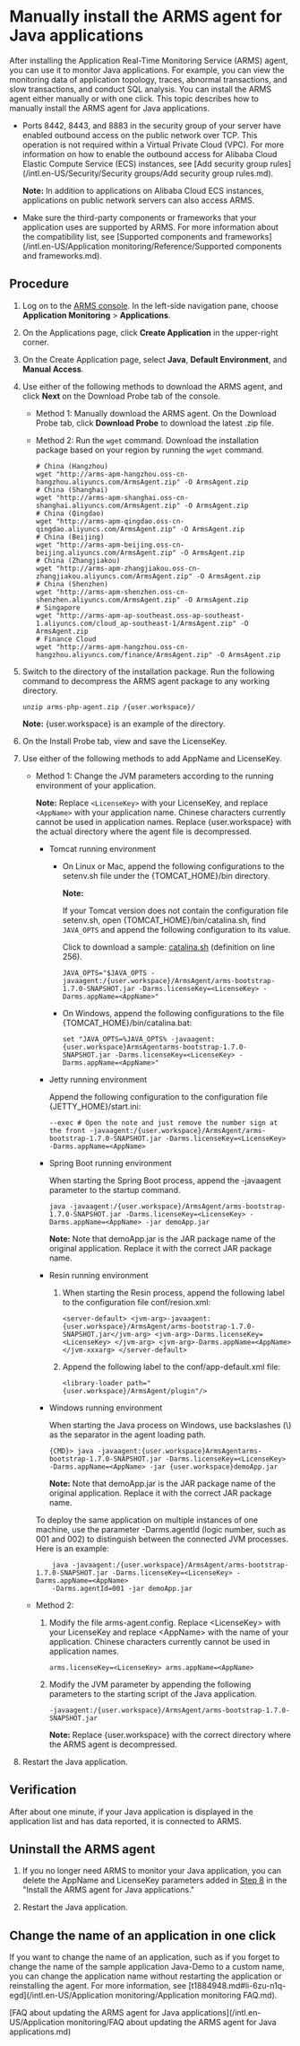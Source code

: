 # Manually install the ARMS agent for Java applications

After installing the Application Real-Time Monitoring Service \(ARMS\) agent, you can use it to monitor Java applications. For example, you can view the monitoring data of application topology, traces, abnormal transactions, and slow transactions, and conduct SQL analysis. You can install the ARMS agent either manually or with one click. This topic describes how to manually install the ARMS agent for Java applications.

-   Ports 8442, 8443, and 8883 in the security group of your server have enabled outbound access on the public network over TCP. This operation is not required within a Virtual Private Cloud \(VPC\). For more information on how to enable the outbound access for Alibaba Cloud Elastic Compute Service \(ECS\) instances, see [Add security group rules](/intl.en-US/Security/Security groups/Add security group rules.md).

    **Note:** In addition to applications on Alibaba Cloud ECS instances, applications on public network servers can also access ARMS.

-   Make sure the third-party components or frameworks that your application uses are supported by ARMS. For more information about the compatibility list, see [Supported components and frameworks](/intl.en-US/Application monitoring/Reference/Supported components and frameworks.md).

## Procedure

1.  Log on to the [ARMS console](https://arms-ap-southeast-1.console.aliyun.com/#/home). In the left-side navigation pane, choose **Application Monitoring** \> **Applications**.

2.  On the Applications page, click **Create Application** in the upper-right corner.

3.  On the Create Application page, select **Java**, **Default Environment**, and **Manual Access**.

4.  Use either of the following methods to download the ARMS agent, and click **Next** on the Download Probe tab of the console.

    -   Method 1: Manually download the ARMS agent. On the Download Probe tab, click **Download Probe** to download the latest .zip file.
    -   Method 2: Run the `wget` command. Download the installation package based on your region by running the `wget` command.

        ```
        # China (Hangzhou)
        wget "http://arms-apm-hangzhou.oss-cn-hangzhou.aliyuncs.com/ArmsAgent.zip" -O ArmsAgent.zip
        # China (Shanghai)
        wget "http://arms-apm-shanghai.oss-cn-shanghai.aliyuncs.com/ArmsAgent.zip" -O ArmsAgent.zip
        # China (Qingdao)
        wget "http://arms-apm-qingdao.oss-cn-qingdao.aliyuncs.com/ArmsAgent.zip" -O ArmsAgent.zip
        # China (Beijing)
        wget "http://arms-apm-beijing.oss-cn-beijing.aliyuncs.com/ArmsAgent.zip" -O ArmsAgent.zip
        # China (Zhangjiakou)
        wget "http://arms-apm-zhangjiakou.oss-cn-zhangjiakou.aliyuncs.com/ArmsAgent.zip" -O ArmsAgent.zip
        # China (Shenzhen)
        wget "http://arms-apm-shenzhen.oss-cn-shenzhen.aliyuncs.com/ArmsAgent.zip" -O ArmsAgent.zip
        # Singapore
        wget "http://arms-apm-ap-southeast.oss-ap-southeast-1.aliyuncs.com/cloud_ap-southeast-1/ArmsAgent.zip" -O ArmsAgent.zip
        # Finance Cloud
        wget "http://arms-apm-hangzhou.oss-cn-hangzhou.aliyuncs.com/finance/ArmsAgent.zip" -O ArmsAgent.zip
        ```

5.  Switch to the directory of the installation package. Run the following command to decompress the ARMS agent package to any working directory.

    ```
    unzip arms-php-agent.zip /{user.workspace}/ 
    ```

    **Note:** \{user.workspace\} is an example of the directory.

6.  On the Install Probe tab, view and save the LicenseKey.

7.  Use either of the following methods to add AppName and LicenseKey.

    -   Method 1: Change the JVM parameters according to the running environment of your application.

        **Note:** Replace `<LicenseKey>` with your LicenseKey, and replace `<AppName>` with your application name. Chinese characters currently cannot be used in application names. Replace \{user.workspace\} with the actual directory where the agent file is decompressed.

        -   Tomcat running environment

            -   On Linux or Mac, append the following configurations to the setenv.sh file under the \{TOMCAT\_HOME\}/bin directory.

                **Note:**

                If your Tomcat version does not contain the configuration file setenv.sh, open \{TOMCAT\_HOME\}/bin/catalina.sh, find `JAVA_OPTS` and append the following configuration to its value.

                Click to download a sample: [catalina.sh](https://arms-public.oss-cn-shanghai.aliyuncs.com/arms-agent/catalina.sh) \(definition on line 256\).

                ```
                JAVA_OPTS="$JAVA_OPTS -javaagent:/{user.workspace}/ArmsAgent/arms-bootstrap-1.7.0-SNAPSHOT.jar -Darms.licenseKey=<LicenseKey> -Darms.appName=<AppName>" 
                ```

            -   On Windows, append the following configurations to the file \{TOMCAT\_HOME\}/bin/catalina.bat:

                ```
                set "JAVA_OPTS=%JAVA_OPTS% -javaagent:{user.workspace}ArmsAgentarms-bootstrap-1.7.0-SNAPSHOT.jar -Darms.licenseKey=<LicenseKey> -Darms.appName=<AppName>" 
                ```

        -   Jetty running environment

            Append the following configuration to the configuration file \{JETTY\_HOME\}/start.ini:

            ```
            --exec # Open the note and just remove the number sign at the front -javaagent:/{user.workspace}/ArmsAgent/arms-bootstrap-1.7.0-SNAPSHOT.jar -Darms.licenseKey=<LicenseKey> -Darms.appName=<AppName> 
            ```

        -   Spring Boot running environment

            When starting the Spring Boot process, append the -javaagent parameter to the startup command.

            ```
            java -javaagent:/{user.workspace}/ArmsAgent/arms-bootstrap-1.7.0-SNAPSHOT.jar -Darms.licenseKey=<LicenseKey> -Darms.appName=<AppName> -jar demoApp.jar 
            ```

            **Note:** Note that demoApp.jar is the JAR package name of the original application. Replace it with the correct JAR package name.

        -   Resin running environment

            1.  When starting the Resin process, append the following label to the configuration file conf/resion.xml:

                ```
                <server-default> <jvm-arg>-javaagent:{user.workspace}/ArmsAgent/arms-bootstrap-1.7.0-SNAPSHOT.jar</jvm-arg> <jvm-arg>-Darms.licenseKey=<LicenseKey> </jvm-arg> <jvm-arg>-Darms.appName=<AppName> </jvm-xxxarg> </server-default> 
                ```

            2.  Append the following label to the conf/app-default.xml file:

                ```
                <library-loader path="{user.workspace}/ArmsAgent/plugin"/> 
                ```

        -   Windows running environment

            When starting the Java process on Windows, use backslashes \(\\\) as the separator in the agent loading path.

            ```
            {CMD}> java -javaagent:{user.workspace}ArmsAgentarms-bootstrap-1.7.0-SNAPSHOT.jar -Darms.licenseKey=<LicenseKey> -Darms.appName=<AppName> -jar {user.workspace}demoApp.jar 
            ```

            **Note:** Note that demoApp.jar is the JAR package name of the original application. Replace it with the correct JAR package name.

        To deploy the same application on multiple instances of one machine, use the parameter -Darms.agentId \(logic number, such as 001 and 002\) to distinguish between the connected JVM processes. Here is an example:

        ```
            java -javaagent:/{user.workspace}/ArmsAgent/arms-bootstrap-1.7.0-SNAPSHOT.jar -Darms.licenseKey=<LicenseKey> -Darms.appName=<AppName> 
            -Darms.agentId=001 -jar demoApp.jar
        ```

    -   Method 2:
        1.  Modify the file arms-agent.config. Replace <LicenseKey\> with your LicenseKey and replace <AppName\> with the name of your application. Chinese characters currently cannot be used in application names.

            ```
            arms.licenseKey=<LicenseKey> arms.appName=<AppName>
            ```

        2.  Modify the JVM parameter by appending the following parameters to the starting script of the Java application.

            ```
            -javaagent:/{user.workspace}/ArmsAgent/arms-bootstrap-1.7.0-SNAPSHOT.jar 
            ```

            **Note:** Replace \{user.workspace\} with the correct directory where the ARMS agent is decompressed.

8.  Restart the Java application.


## Verification

After about one minute, if your Java application is displayed in the application list and has data reported, it is connected to ARMS.

## Uninstall the ARMS agent

1.  If you no longer need ARMS to monitor your Java application, you can delete the AppName and LicenseKey parameters added in [Step 8](https://www.alibabacloud.com/help/doc-detail/63797.htm#step-dv3-vvr-lxd) in the "Install the ARMS agent for Java applications."

2.  Restart the Java application.


## Change the name of an application in one click

If you want to change the name of an application, such as if you forget to change the name of the sample application Java-Demo to a custom name, you can change the application name without restarting the application or reinstalling the agent. For more information, see [t1884948.md\#li-6zu-n1q-egd](/intl.en-US/Application monitoring/Application monitoring FAQ.md).

[FAQ about updating the ARMS agent for Java applications](/intl.en-US/Application monitoring/FAQ about updating the ARMS agent for Java applications.md)


